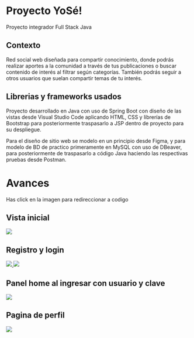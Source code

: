 # Proyecto YoSé!
Proyecto integrador Full Stack Java

## Contexto
Red social web diseñada para compartir conocimiento, donde podrás realizar aportes a la comunidad a través de tus publicaciones o buscar contenido de interés al filtrar según categorías. También podrás seguir a otros usuarios que suelan compartir temas de tu interés.

## Librerias y frameworks usados
Proyecto desarrollado en Java con uso de Spring Boot con diseño de las vistas desde Visual Studio Code aplicando HTML, CSS y librerías de Bootstrap para posteriormente traspasarlo a JSP dentro de proyecto para su despliegue.

Para el diseño de sitio web se modelo en un principio desde Figma, y para modelo de BD de practico primeramente en MySQL con uso de DBeaver, para posteriormente de traspasarlo a código Java haciendo las respectivas pruebas desde Postman.

# Avances
Has click en la imagen para redireccionar a codigo
## Vista inicial
<a href="https://github.com/TeremotoBettoni/YoSeProyect/blob/main/src/main/webapp/WEB-INF/index.jsp">
  <img src="https://i.postimg.cc/6QyKyFQs/index.png" />
</a>

## Registro y login
<a href="https://github.com/TeremotoBettoni/YoSeProyect/blob/main/src/main/webapp/WEB-INF/login.jsp">
  <img src="https://i.postimg.cc/Nfdmtr9N/login.png" />
</a>

<a href="https://github.com/TeremotoBettoni/YoSeProyect/blob/main/src/main/webapp/WEB-INF/registro.jsp">
  <img src="https://i.postimg.cc/brhksbkK/Registro.png" />
</a>

## Panel home al ingresar con usuario y clave
<a href="https://github.com/TeremotoBettoni/YoSeProyect/blob/main/src/main/webapp/WEB-INF/home.jsp">
  <img src="https://i.postimg.cc/DwP3kR7m/home.png" />
</a>

## Pagina de perfil
<a href="https://github.com/TeremotoBettoni/YoSeProyect/blob/main/src/main/webapp/WEB-INF/perfil.jsp">
  <img src="https://i.postimg.cc/XJkNVy8H/perfil.png" />
</a>
